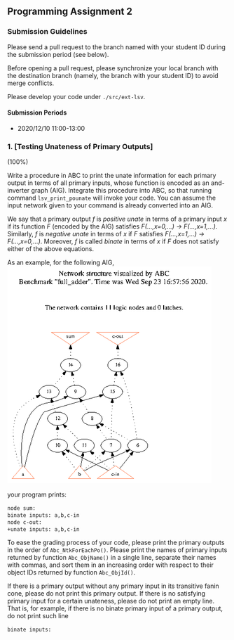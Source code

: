 ## Programming Assignment 2

### Submission Guidelines

Please send a pull request to the branch named with your student ID during the submission period (see below).

Before opening a pull request, please synchronize your local branch with the destination branch (namely, the branch with your student ID) to avoid merge conflicts.

Please develop your code under `./src/ext-lsv`.

#### Submission Periods

- 2020/12/10 11:00-13:00

### 1. [Testing Unateness of Primary Outputs]

(100%)

Write a procedure in ABC to print the unate information for each primary output in terms of all primary inputs,
whose function is encoded as an and-inverter graph (AIG).
Integrate this procedure into ABC, so that running command `lsv_print_pounate` will invoke your code.
You can assume the input network given to your command is already converted into an AIG.

We say that a primary output _f_ is _positive unate_ in terms of a primary input _x_ if its function _F_ (encoded by the AIG) satisfies _F(...,x=0,...) &rarr; F(...,x=1,...)_.
Similarly, _f_ is _negative unate_ in terms of _x_ if _F_ satisfies _F(...,x=1,...) &rarr; F(...,x=0,...)_.
Moreover, _f_ is called _binate_ in terms of _x_ if _F_ does not satisfy either of the above equations.

As an example, for the following AIG,
![strash](../example/full_adder_strash.png)

your program prints:

```
node sum:
binate inputs: a,b,c-in
node c-out:
+unate inputs: a,b,c-in
```

To ease the grading process of your code,
please print the primary outputs in the order of `Abc_NtkForEachPo()`.
Please print the names of primary inputs returned by function `Abc_ObjName()` in a single line, separate their names with commas, and sort them in an increasing order with respect to their object IDs returned by function `Abc_ObjId()`.

If there is a primary output without any primary input in its transitive fanin cone, please do not print this primary output.
If there is no satisfying primary input for a certain unateness,
please do not print an empty line.
That is, for example, if there is no binate primary input of a primary output, do not print such line

```
binate inputs:
```
